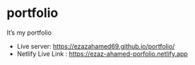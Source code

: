 # portfolio
It’s my portfolio
- Live server: https://ezazahamed69.github.io/portfolio/
- Netlify Live Link : https://ezaz-ahamed-porfolio.netlify.app
